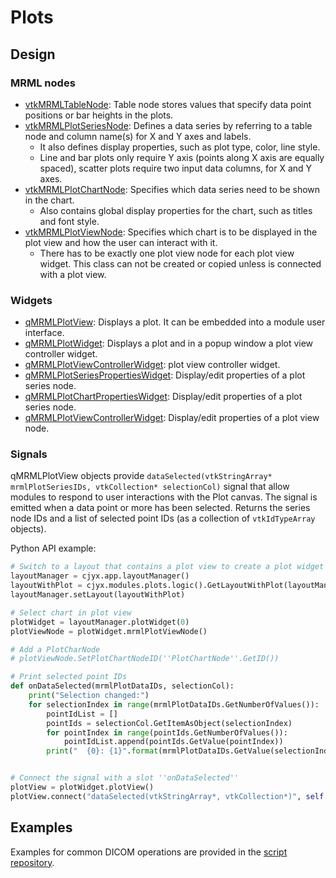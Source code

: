 # Plots

## Design

### MRML nodes

- [vtkMRMLTableNode](https://apidocs.slicer.org/master/classvtkMRMLTableNode.html): Table node stores values that specify data point positions or bar heights in the plots.
- [vtkMRMLPlotSeriesNode](https://apidocs.slicer.org/master/classvtkMRMLPlotSeriesNode.html): Defines a data series by referring to a table node and column name(s) for X and Y axes and labels.
  - It also defines display properties, such as plot type, color, line style.
  - Line and bar plots only require Y axis (points along X axis are equally spaced), scatter plots require two input data columns, for X and Y axes.
- [vtkMRMLPlotChartNode](https://apidocs.slicer.org/master/classvtkMRMLPlotChartNode.html): Specifies which data series need to be shown in the chart.
  - Also contains global display properties for the chart, such as titles and font style.
- [vtkMRMLPlotViewNode](https://apidocs.slicer.org/master/classvtkMRMLPlotViewNode.html): Specifies which chart is to be displayed in the plot view and how the user can interact with it.
    - There has to be exactly one plot view node for each plot view widget. This class can not be created or copied unless is connected with a plot view.

### Widgets

- [qMRMLPlotView](https://apidocs.slicer.org/master/classqMRMLPlotView.html): Displays a plot. It can be embedded into a module user interface.
- [qMRMLPlotWidget](https://apidocs.slicer.org/master/classqMRMLPlotWidget.html): Displays a plot and in a popup window a plot view controller widget.
- [qMRMLPlotViewControllerWidget](https://apidocs.slicer.org/master/classqMRMLPlotViewControllerWidget.html): plot view controller widget.
- [qMRMLPlotSeriesPropertiesWidget](https://apidocs.slicer.org/master/classqMRMLPlotSeriesPropertiesWidget.html): Display/edit properties of a plot series node.
- [qMRMLPlotChartPropertiesWidget](https://apidocs.slicer.org/master/classqMRMLPlotChartPropertiesWidget.html): Display/edit properties of a plot series node.
- [qMRMLPlotViewControllerWidget](https://apidocs.slicer.org/master/classqMRMLPlotViewControllerWidget.html): Display/edit properties of a plot view node.

### Signals

qMRMLPlotView objects provide `dataSelected(vtkStringArray* mrmlPlotSeriesIDs, vtkCollection* selectionCol)` signal that allow modules to respond to user interactions with the Plot canvas. The signal is emitted when a data point or more has been selected. Returns the series node IDs and a list of selected point IDs (as a collection of `vtkIdTypeArray` objects).

Python API example:

```python
# Switch to a layout that contains a plot view to create a plot widget
layoutManager = cjyx.app.layoutManager()
layoutWithPlot = cjyx.modules.plots.logic().GetLayoutWithPlot(layoutManager.layout)
layoutManager.setLayout(layoutWithPlot)

# Select chart in plot view
plotWidget = layoutManager.plotWidget(0)
plotViewNode = plotWidget.mrmlPlotViewNode()

# Add a PlotCharNode 
# plotViewNode.SetPlotChartNodeID(''PlotChartNode''.GetID())

# Print selected point IDs
def onDataSelected(mrmlPlotDataIDs, selectionCol):
    print("Selection changed:")
    for selectionIndex in range(mrmlPlotDataIDs.GetNumberOfValues()):
        pointIdList = []
        pointIds = selectionCol.GetItemAsObject(selectionIndex)
        for pointIndex in range(pointIds.GetNumberOfValues()):
            pointIdList.append(pointIds.GetValue(pointIndex))
        print("  {0}: {1}".format(mrmlPlotDataIDs.GetValue(selectionIndex), pointIdList))


# Connect the signal with a slot ''onDataSelected''
plotView = plotWidget.plotView()
plotView.connect("dataSelected(vtkStringArray*, vtkCollection*)", self.onDataSelected) 
```

## Examples

Examples for common DICOM operations are provided in the [script repository](../script_repository.md#plots).
